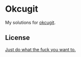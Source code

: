 Okcugit
=======

My solutions for [okcugit](https://github.com/turingschool/challenges/blob/master/ok_cugit.markdown).

License
-------

[Just do what the fuck you want to.](http://www.wtfpl.net/about/)
